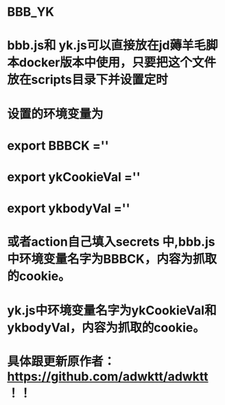# BBB_YK
# bbb.js和 yk.js可以直接放在jd薅羊毛脚本docker版本中使用，只要把这个文件放在scripts目录下并设置定时
# 设置的环境变量为
#             export   BBBCK =''
#             export   ykCookieVal =''
#             export   ykbodyVal =''
# 或者action自己填入secrets 中,bbb.js中环境变量名字为BBBCK，内容为抓取的cookie。
#                                yk.js中环境变量名字为ykCookieVal和ykbodyVal，内容为抓取的cookie。
# 具体跟更新原作者：https://github.com/adwktt/adwktt ！！

